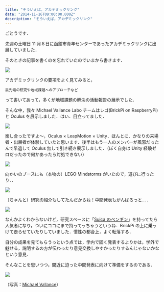 ```yaml
---
title: "そういえば，アカデミックリンク"
date: "2014-11-16T09:00:00.000Z"
description: "そういえば，アカデミックリンク"
---
```


ごとうです．

先週の土曜日 11 月８日に函館市青年センターであったアカデミックリンクに出展していました．

そのときの記事を書くのを忘れていたのでいまから書きます．

![](https://cdn-images-1.medium.com/max/2000/0*p4pR-5FEqHYzl1a2.jpg)

アカデミックリンクの要項をよく見てみると，

    最先端の研究や地域課題へのアプローチなど

って書いてあって，多くが地域課題の解決の活動報告の展示でした．

そんな中，我々 Michael Vallance Labo チームはレゴ(BrickPi on RaspberryPi) と Oculus を展示しました．はい．目立ってました．

![](https://cdn-images-1.medium.com/max/2000/0*KuNZ0jUEZYksu1vt.jpg)

楽し合ったですよ〜，Oculus × LeapMotion × Unity．ほんとに．かなりの来場者・出展者が体験していたと思います．後半はもう一人のメンバーが風邪だったんで早退して Oculus 無しで引き続き展示しました．（ぼく自身は Unity 経験ゼロだったので何かあったら対処できない）

![](https://cdn-images-1.medium.com/max/2000/0*tbhiJsiYw0FNDvAu.jpg)

向かいのブースにも（本物の）LEGO Mindstorms がいたので，遊びに行ったり．．

![](https://cdn-images-1.medium.com/max/2000/0*rVcfGTzwLWYCQkBE.jpg)

（ちゃんと）研究の紹介もしてたんだからね！中間発表もがんばろっと．．．

![](https://cdn-images-1.medium.com/max/2000/0*m4SxFk93K59VDsjg.jpg)

なんかよくわからないけど，研究スペースに「[Suica のペンギン](http://ja.wikipedia.org/wiki/%E3%83%9A%E3%83%B3%E3%82%AE%E3%83%B3_%28Suica%E3%82%AD%E3%83%A3%E3%83%A9%E3%82%AF%E3%82%BF%E3%83%BC%29)」を持ってたら人気者になり，ついにココにまで持ってっちゃうというね．BrickPi の上に乗っけて走らせていたりしていました．慣性の都合上，よく転落する．

自分の成果を見てもらうっという点では，学内で固く発表するよりかは，学外で魅せる，説明するの方が伝わったり意見交換しやすかったりするんじゃないかなという意見．

そんなことを思いつつ，間近に迫った中間発表に向けて準備をするのである．

![](https://cdn-images-1.medium.com/max/2000/0*dOWyXAf2sHYSXgUM.jpg)

（写真：[Michael Vallance](http://mvallance.net/mvallance/BLOG/Entries/2014/11/10_Academic_Link.html)）
